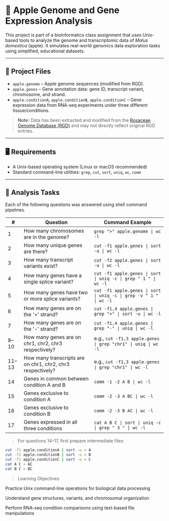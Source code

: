 # 🍎 Apple Genome and Gene Expression Analysis

This project is part of a bioinformatics class assignment that uses Unix-based tools to analyze the genome and transcriptomic data of *Malus domestica* (apple). It simulates real-world genomics data exploration tasks using simplified, educational datasets.

---

## 📁 Project Files

- `apple.genome` – Apple genome sequences (modified from RGD).
- `apple.genes` – Gene annotation data: gene ID, transcript variant, chromosome, and strand.
- `apple.conditionA`, `apple.conditionB`, `apple.conditionC` – Gene expression data from RNA-seq experiments under three different tissue/conditions.

> **Note:** Data has been extracted and modified from the [Rosaceae Genome Database (RGD)](https://www.rosaceae.org) and may not directly reflect original RGD entries.

---

## 🖥️ Requirements

- A Unix-based operating system (Linux or macOS recommended)
- Standard command-line utilities: `grep`, `cut`, `sort`, `uniq`, `wc`, `comm`

---

## 🔬 Analysis Tasks

Each of the following questions was answered using shell command pipelines.

| #  | Question                                                                                  | Command Example                                                                 |
|----|-------------------------------------------------------------------------------------------|----------------------------------------------------------------------------------|
| 1  | How many chromosomes are in the genome?                                                   | `grep ">" apple.genome \| wc -l`                                                |
| 2  | How many unique genes are there?                                                          | `cut -f1 apple.genes \| sort -u \| wc -l`                                       |
| 3  | How many transcript variants exist?                                                       | `cut -f2 apple.genes \| sort -u \| wc -l`                                       |
| 4  | How many genes have a single splice variant?                                              | `cut -f1 apple.genes \| sort \| uniq -c \| grep " 1 " \| wc -l`                 |
| 5  | How many genes have two or more splice variants?                                          | `cut -f1 apple.genes \| sort \| uniq -c \| grep -v " 1 " \| wc -l`              |
| 6  | How many genes are on the '+' strand?                                                     | `cut -f1,4 apple.genes \| grep "+" \| sort -u \| wc -l`                         |
| 7  | How many genes are on the '-' strand?                                                     | `cut -f1,4 apple.genes \| grep "-" \| uniq \| wc -l`                            |
| 8–10 | How many genes are on chr1, chr2, chr3 respectively?                                     | e.g., `cut -f1,3 apple.genes \| grep "chr1" \| uniq \| wc -l`                   |
| 11–13 | How many transcripts are on chr1, chr2, chr3 respectively?                               | e.g., `cut -f1,3 apple.genes \| grep "chr1" \| wc -l`                           |
| 14 | Genes in common between condition A and B                                                  | `comm -1 -2 A B \| wc -l`                                                       |
| 15 | Genes exclusive to condition A                                                            | `comm -2 -3 A BC \| wc -l`                                                      |
| 16 | Genes exclusive to condition B                                                            | `comm -2 -3 B AC \| wc -l`                                                      |
| 17 | Genes expressed in all three conditions                                                   | `cat A B C \| sort \| uniq -c \| grep " 3 " \| wc -l`                           |

> For questions 14–17, first prepare intermediate files:
```bash
cut -f1 apple.conditionA | sort -u > A
cut -f1 apple.conditionB | sort -u > B
cut -f1 apple.conditionC | sort -u > C
cat A C > AC
cat B C > BC
```
> Learning Objectives

Practice Unix command-line operations for biological data processing

Understand gene structures, variants, and chromosomal organization

Perform RNA-seq condition comparisons using text-based file manipulations
